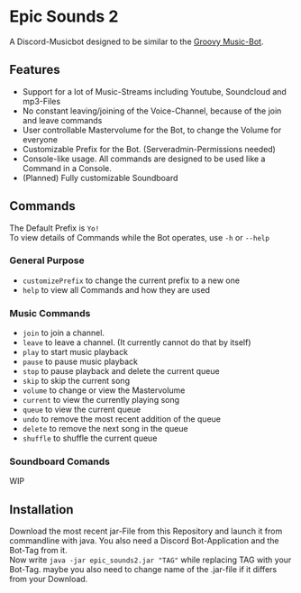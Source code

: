 # Epic Sounds 2

A Discord-Musicbot designed to be similar to the [Groovy Music-Bot](https://groovy.bot/).  

## Features  

- Support for a lot of Music-Streams including Youtube, Soundcloud and mp3-Files  
- No constant leaving/joining of the Voice-Channel, because of the join and leave commands  
- User controllable Mastervolume for the Bot, to change the Volume for everyone  
- Customizable Prefix for the Bot. (Serveradmin-Permissions needed)
- Console-like usage. All commands are designed to be used like a Command in a Console.
- (Planned) Fully customizable Soundboard  

## Commands  

The Default Prefix is `Yo!`  
To view details of Commands while the Bot operates, use `-h` or `--help`  

### General Purpose  

- `customizePrefix` to change the current prefix to a new one  
- `help` to view all Commands and how they are used  

### Music Commands  

- `join` to join a channel.  
- `leave` to leave a channel. (It currently cannot do that by itself)  
- `play` to start music playback  
- `pause` to pause music playback  
- `stop` to pause playback and delete the current queue  
- `skip` to skip the current song  
- `volume` to change or view the Mastervolume  
- `current` to view the currently playing song  
- `queue` to view the current queue  
- `undo` to remove the most recent addition of the queue  
- `delete` to remove the next song in the queue  
- `shuffle` to shuffle the current queue  

### Soundboard Comands

WIP  

## Installation  

Download the most recent jar-File from this Repository and launch it from commandline
with java. You also need a Discord Bot-Application and the Bot-Tag from it.  
Now write `java -jar epic_sounds2.jar "TAG"` while replacing TAG with your Bot-Tag.
maybe you also need to change name of the .jar-file if it differs from your Download.